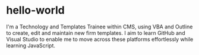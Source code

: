# hello-world

I'm a Technology and Templates Trainee within CMS, using VBA and Outline to create, edit and maintain new firm templates.  I aim to learn GitHub and Visual Studio to enable me to move across these platforms effortlessly while learning JavaScript.
